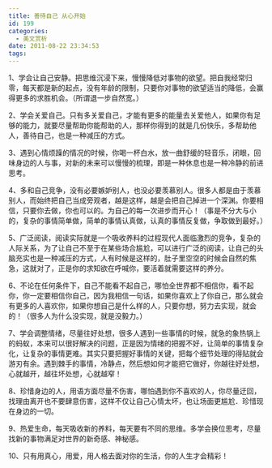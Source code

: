 ```yaml
---
title: 善待自己 从心开始
id: 199
categories:
  - 美文赏析
date: 2011-08-22 23:34:53
tags:
---
```


<div>

1、学会让自己安静。把思维沉浸下来，慢慢降低对事物的欲望。把自我经常归零，每天都是新的起点，没有年龄的限制，只要你对事物的欲望适当的降低，会赢得更多的求胜机会。（所谓退一步自然宽。）

2、学会关爱自己。只有多关爱自己，才能有更多的能量去关爱他人，如果你有足够的能力，就要尽量帮助你能帮助的人，那样你得到的就是几份快乐，多帮助他人，善待自己，也是一种减压的方式。

3、遇到心情烦躁的情况的时候，你喝一杯白水，放一曲舒缓的轻音乐，闭眼，回味身边的人与事，对新的未来可以慢慢的梳理，即是一种休息也是一种冷静的前进思考。

4、多和自己竞争，没有必要嫉妒别人，也没必要羡慕别人。很多人都是由于羡慕别人，而始终把自己当成旁观者，越是这样，越是会把自己掉进一个深渊。你要相 信，只要你去做，你也可以的。为自己的每一次进步而开心！（事是不分大与小的，复杂的事情简单做，简单的事情认真做，认真的事情反复做，争取做到最好。）

5、广泛阅读，阅读实际就是一个吸收养料的过程现代人面临激烈的竞争，复杂的人际关系，为了让自己不至于在某些场合尴尬，可以进行广泛的阅读，让自己的头 脑充实也是一种减压的方式，人有时候是这样的，肚子里空空的时候会自然的焦急，这就对了，正是你的求知欲在呼喊你，要活着就需要这样的养分。

6、不论在任何条件下，自己不能看不起自己，哪怕全世界都不相信你，看不起你，你一定要相信你自己，因为我相信一句话，如果你喜欢上了你自己，那么就会有更多的人喜欢你，如果你想自己是什么样的人，只要你想，努力去实现，就会的！（很多人为什么没实现，就是没毅力。）

7、学会调整情绪，尽量往好处想，很多人遇到一些事情的时候，就急的象热锅上的蚂蚁，本来可以很好解决的问题，正是因为情绪的把握不好，让简单的事情复杂 化，让复杂的事情更难。其实只要把握好事情的关键，把每个细节处理的得贴就会游刃有余。遇到棘手的事情，冷静点，然后想如何才能把它做好，你越往好处想， 心就越开，越往坏处想，心就越窄！

8、珍惜身边的人，用语方面尽量不伤害，哪怕遇到你不喜欢的人，你尽量迂回，找理由离开也不要肆意伤害，这样不仅让自己心情太坏，也让场面更尴尬．珍惜现在身边的一切。

9、热爱生命，每天吸收新的养料，每天要有不同的思维。多学会换位思考，尽量找新的事物满足对世界的新奇感、神秘感。

10、只有用真心，用爱，用人格去面对你的生活，你的人生才会精彩！

</div>